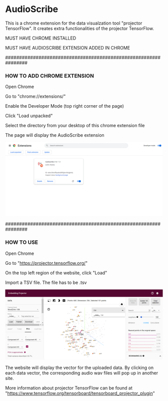 # AudioScribe
This is a chrome extension for the data visualzation tool "projector TensorFlow". It creates extra functionalities of the projector TensorFlow.

MUST HAVE CHROME INSTALLED

MUST HAVE AUDIOSCRIBE EXTENSION ADDED IN CHROME

################################################################

### HOW TO ADD CHROME EXTENSION

Open Chrome

Go to "chrome://extensions/"

Enable the Developer Mode (top right corner of the page)

Click "Load unpacked"

Select the directory from your desktop of this chrome extension file

The page will display the AudioScribe extension

![image](/Image/Readme_extension.png)

################################################################

### HOW TO USE

Open Chrome

Go to "https://projector.tensorflow.org/"

On the top left region of the website, click "Load"

Import a TSV file. The file has to be .tsv

![image](/Image/Readme_Tensorflow.png)

The website will display the vector for the uploaded data. By clicking on each data vector, the corresponding audio wav files will pop up in another site.

More information about projector TensorFlow can be found at "https://www.tensorflow.org/tensorboard/tensorboard_projector_plugin"
